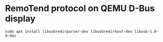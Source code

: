 # RemoTend protocol on QEMU D-Bus display

```
sudo apt install libusbredirparser-dev libusbredirhost-dev libusb-1.0-0-dev
```
